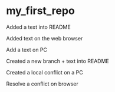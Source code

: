 ﻿# my_first_repo

Added a text into README

Added text on the web browser 

Add a text on PC 

Created a new branch + text into README

Created a local conflict on a PC

Resolve a conflict on browser

